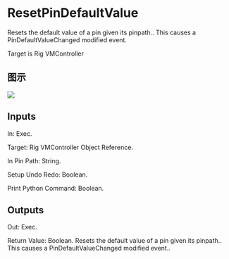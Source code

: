 # ResetPinDefaultValue

Resets the default value of a pin given its pinpath.. This causes a PinDefaultValueChanged modified event.

Target is Rig VMController

## 图示

![]($-20221218-20432366.png)

## Inputs

In: Exec.

Target: Rig VMController Object Reference.

In Pin Path: String.

Setup Undo Redo: Boolean.

Print Python Command: Boolean.  

## Outputs

Out: Exec.

Return Value: Boolean. Resets the default value of a pin given its pinpath.. This causes a PinDefaultValueChanged modified event..

